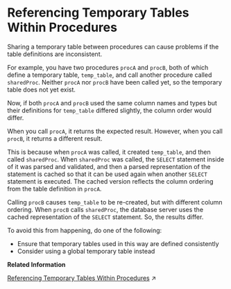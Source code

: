 <!-- loioa2aa978c84f210158298c5a888b44e04 -->

# Referencing Temporary Tables Within Procedures

Sharing a temporary table between procedures can cause problems if the table definitions are inconsistent.

For example, you have two procedures `procA` and `procB`, both of which define a temporary table, `temp_table`, and call another procedure called `sharedProc`. Neither `procA` nor `procB` have been called yet, so the temporary table does not yet exist.

Now, if both `procA` and `procB` used the same column names and types but their definitions for `temp_table` differed slightly, the column order would differ.

When you call `procA`, it returns the expected result. However, when you call `procB`, it returns a different result.

This is because when `procA` was called, it created `temp_table`, and then called `sharedProc`. When `sharedProc` was called, the `SELECT` statement inside of it was parsed and validated, and then a parsed representation of the statement is cached so that it can be used again when another `SELECT` statement is executed. The cached version reflects the column ordering from the table definition in `procA`.

Calling `procB` causes `temp_table` to be re-created, but with different column ordering. When `procB` calls `sharedProc`, the database server uses the cached representation of the `SELECT` statement. So, the results differ.

To avoid this from happening, do one of the following:

-   Ensure that temporary tables used in this way are defined consistently
-   Consider using a global temporary table instead

**Related Information**  


[Referencing Temporary Tables Within Procedures](https://help.sap.com/viewer/a898e08b84f21015969fa437e89860c8/2024_1_QRC/en-US/5482d9ab347749deb3b5595a7e41bba7.html "Sharing a temporary table between procedures can cause problems if the table definitions are inconsistent.") :arrow_upper_right:

